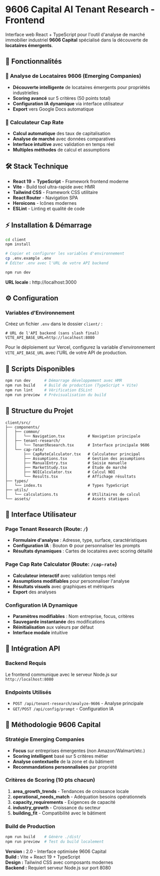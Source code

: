 # 9606 Capital AI Tenant Research - Frontend

Interface web React + TypeScript pour l'outil d'analyse de marché immobilier industriel **9606 Capital** spécialisé dans la découverte de **locataires émergents**.

## 🚀 Fonctionnalités

### 🎯 **Analyse de Locataires 9606 (Emerging Companies)**

- **Découverte intelligente** de locataires émergents pour propriétés industrielles
- **Scoring avancé** sur 5 critères (50 points total)
- **Configuration IA dynamique** via interface utilisateur
- **Export** vers Google Docs automatique

### 🧮 **Calculateur Cap Rate**

- **Calcul automatique** des taux de capitalisation
- **Analyse de marché** avec données comparatives
- **Interface intuitive** avec validation en temps réel
- **Multiples méthodes** de calcul et assumptions

## 🛠️ Stack Technique

- **React 19** + **TypeScript** - Framework frontend moderne
- **Vite** - Build tool ultra-rapide avec HMR
- **Tailwind CSS** - Framework CSS utilitaire
- **React Router** - Navigation SPA
- **Heroicons** - Icônes modernes
- **ESLint** - Linting et qualité de code

## ⚡ Installation & Démarrage

```bash
cd client
npm install

# Copier et configurer les variables d'environnement
cp .env.example .env
# Éditer .env avec l'URL de votre API backend

npm run dev
```

**URL locale :** http://localhost:3000

## ⚙️ Configuration

### Variables d'Environnement

Créez un fichier `.env` dans le dossier `client/` :

```env
# URL de l'API backend (sans slash final)
VITE_API_BASE_URL=http://localhost:8080
```

Pour le déploiement sur Vercel, configurez la variable d'environnement `VITE_API_BASE_URL` avec l'URL de votre API de production.

## 🔧 Scripts Disponibles

```bash
npm run dev      # Démarrage développement avec HMR
npm run build    # Build de production (TypeScript + Vite)
npm run lint     # Vérification ESLint
npm run preview  # Prévisualisation du build
```

## 📁 Structure du Projet

```
client/src/
├── components/
│   ├── common/
│   │   └── Navigation.tsx          # Navigation principale
│   ├── tenant-research/
│   │   └── TenantResearch.tsx      # Interface principale 9606
│   └── cap-rate/
│       ├── CapRateCalculator.tsx   # Calculateur principal
│       ├── Assumptions.tsx         # Gestion des assumptions
│       ├── ManualEntry.tsx         # Saisie manuelle
│       ├── MarketStudy.tsx         # Étude de marché
│       ├── NOICalculator.tsx       # Calcul NOI
│       └── Results.tsx             # Affichage résultats
├── types/
│   └── index.ts                    # Types TypeScript
├── utils/
│   └── calculations.ts             # Utilitaires de calcul
└── assets/                         # Assets statiques
```

## 🎨 Interface Utilisateur

### **Page Tenant Research (Route: `/`)**

- **Formulaire d'analyse** : Adresse, type, surface, caractéristiques
- **Configuration IA** : Bouton ⚙️ pour personnaliser les prompts
- **Résultats dynamiques** : Cartes de locataires avec scoring détaillé

### **Page Cap Rate Calculator (Route: `/cap-rate`)**

- **Calculateur interactif** avec validation temps réel
- **Assumptions modifiables** pour personnaliser l'analyse
- **Résultats visuels** avec graphiques et métriques
- **Export** des analyses

### **Configuration IA Dynamique**

- **Paramètres modifiables** : Nom entreprise, focus, critères
- **Sauvegarde instantanée** des modifications
- **Réinitialisation** aux valeurs par défaut
- **Interface modale** intuitive

## 🔌 Intégration API

### **Backend Requis**

Le frontend communique avec le serveur Node.js sur `http://localhost:8080`

### **Endpoints Utilisés**

- `POST /api/tenant-research/analyze-9606` - Analyse principale
- `GET/POST /api/config/prompt` - Configuration IA

## 🎯 Méthodologie 9606 Capital

### **Stratégie Emerging Companies**

- **Focus** sur entreprises émergentes (non Amazon/Walmart/etc.)
- **Scoring intelligent** basé sur 5 critères métier
- **Analyse contextuelle** de la zone et du bâtiment
- **Recommandations personnalisées** par propriété

### **Critères de Scoring (10 pts chacun)**

1. **area_growth_trends** - Tendances de croissance locale
2. **operational_needs_match** - Adéquation besoins opérationnels
3. **capacity_requirements** - Exigences de capacité
4. **industry_growth** - Croissance du secteur
5. **building_fit** - Compatibilité avec le bâtiment

### **Build de Production**

```bash
npm run build    # Génère ./dist/
npm run preview  # Test du build localement
```

**Version :** 2.0 - Interface optimisée 9606 Capital  
**Build :** Vite + React 19 + TypeScript  
**Design :** Tailwind CSS avec composants modernes  
**Backend :** Requiert serveur Node.js sur port 8080
